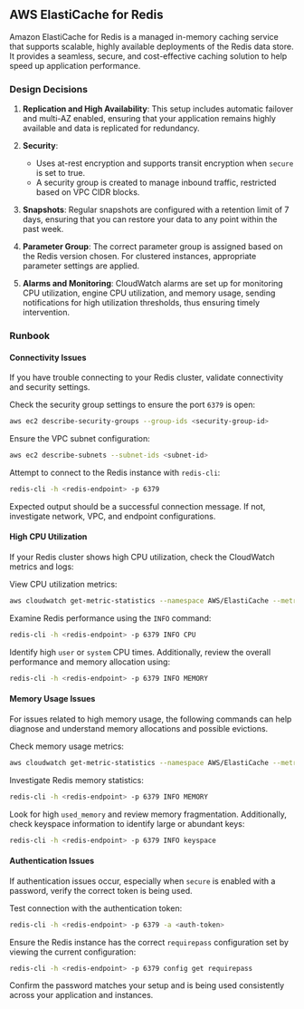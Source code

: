 ## AWS ElastiCache for Redis

Amazon ElastiCache for Redis is a managed in-memory caching service that supports scalable, highly available deployments of the Redis data store. It provides a seamless, secure, and cost-effective caching solution to help speed up application performance.

### Design Decisions

1. **Replication and High Availability**: 
   This setup includes automatic failover and multi-AZ enabled, ensuring that your application remains highly available and data is replicated for redundancy.

2. **Security**:
   - Uses at-rest encryption and supports transit encryption when `secure` is set to true.
   - A security group is created to manage inbound traffic, restricted based on VPC CIDR blocks.

3. **Snapshots**:
   Regular snapshots are configured with a retention limit of 7 days, ensuring that you can restore your data to any point within the past week.

4. **Parameter Group**:
   The correct parameter group is assigned based on the Redis version chosen. For clustered instances, appropriate parameter settings are applied.

5. **Alarms and Monitoring**:
   CloudWatch alarms are set up for monitoring CPU utilization, engine CPU utilization, and memory usage, sending notifications for high utilization thresholds, thus ensuring timely intervention.

### Runbook

#### Connectivity Issues

If you have trouble connecting to your Redis cluster, validate connectivity and security settings.

Check the security group settings to ensure the port `6379` is open:

```sh
aws ec2 describe-security-groups --group-ids <security-group-id>
```

Ensure the VPC subnet configuration:

```sh
aws ec2 describe-subnets --subnet-ids <subnet-id>
```

Attempt to connect to the Redis instance with `redis-cli`:

```sh
redis-cli -h <redis-endpoint> -p 6379
```

Expected output should be a successful connection message. If not, investigate network, VPC, and endpoint configurations.

#### High CPU Utilization

If your Redis cluster shows high CPU utilization, check the CloudWatch metrics and logs:

View CPU utilization metrics:

```sh
aws cloudwatch get-metric-statistics --namespace AWS/ElastiCache --metric-name CPUUtilization --dimensions Name=CacheClusterId,Value=<cluster-id> --start-time <start-time> --end-time <end-time> --period 300 --statistics Average
```

Examine Redis performance using the `INFO` command:

```sh
redis-cli -h <redis-endpoint> -p 6379 INFO CPU
```

Identify high `user` or `system` CPU times. Additionally, review the overall performance and memory allocation using:

```sh
redis-cli -h <redis-endpoint> -p 6379 INFO MEMORY
```

#### Memory Usage Issues

For issues related to high memory usage, the following commands can help diagnose and understand memory allocations and possible evictions.

Check memory usage metrics:

```sh
aws cloudwatch get-metric-statistics --namespace AWS/ElastiCache --metric-name DatabaseMemoryUsagePercentage --dimensions Name=CacheClusterId,Value=<cluster-id> --start-time <start-time> --end-time <end-time> --period 300 --statistics Average
```

Investigate Redis memory statistics:

```sh
redis-cli -h <redis-endpoint> -p 6379 INFO MEMORY
```

Look for high `used_memory` and review memory fragmentation. Additionally, check keyspace information to identify large or abundant keys:

```sh
redis-cli -h <redis-endpoint> -p 6379 INFO keyspace
```

#### Authentication Issues

If authentication issues occur, especially when `secure` is enabled with a password, verify the correct token is being used.

Test connection with the authentication token:

```sh
redis-cli -h <redis-endpoint> -p 6379 -a <auth-token>
```

Ensure the Redis instance has the correct `requirepass` configuration set by viewing the current configuration:

```sh
redis-cli -h <redis-endpoint> -p 6379 config get requirepass
```

Confirm the password matches your setup and is being used consistently across your application and instances.

